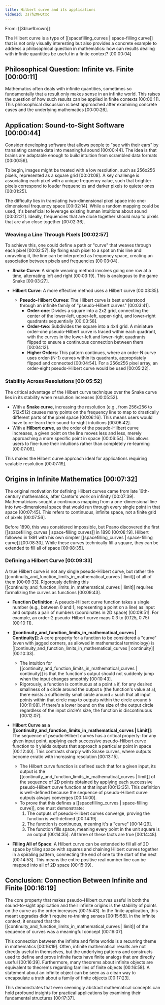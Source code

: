 ```yaml
---
title: Hilbert curve and its applications
videoId: 3s7h2MHQtxc
---
```


From: [[3blue1brown]] <br/> 

The Hilbert curve is a type of [[spacefilling_curves | space-filling curve]] that is not only visually interesting but also provides a concrete example to address a philosophical question in mathematics: how can results dealing with infinite quantities be useful in a finite context? <a class="yt-timestamp" data-t="00:00:04">[00:00:04]</a>

## Philosophical Question: Infinite vs. Finite <a class="yt-timestamp" data-t="00:00:11">[00:00:11]</a>

Mathematics often deals with infinite quantities, sometimes so fundamentally that a result only makes sense in an infinite world. This raises the question of how such results can be applied in finite contexts <a class="yt-timestamp" data-t="00:00:11">[00:00:11]</a>. This philosophical discussion is best approached after examining concrete cases and the underlying mathematics <a class="yt-timestamp" data-t="00:00:26">[00:00:26]</a>.

## Application: Sound-to-Sight Software <a class="yt-timestamp" data-t="00:00:44">[00:00:44]</a>

Consider developing software that allows people to "see with their ears" by translating camera data into meaningful sound <a class="yt-timestamp" data-t="00:00:44">[00:00:44]</a>. The idea is that brains are adaptable enough to build intuition from scrambled data formats <a class="yt-timestamp" data-t="00:00:56">[00:00:56]</a>.

To begin, images might be treated with a low resolution, such as 256x256 pixels, represented as a square grid <a class="yt-timestamp" data-t="00:01:08">[00:01:08]</a>. A key challenge is associating each pixel with a unique frequency value, such that brighter pixels correspond to louder frequencies and darker pixels to quieter ones <a class="yt-timestamp" data-t="00:01:25">[00:01:25]</a>.

The difficulty lies in translating two-dimensional pixel space into one-dimensional frequency space <a class="yt-timestamp" data-t="00:02:14">[00:02:14]</a>. While a random mapping could be used, it's beneficial to leverage existing human intuitions about sound <a class="yt-timestamp" data-t="00:02:21">[00:02:21]</a>. Ideally, frequencies that are close together should map to pixels that are also close together <a class="yt-timestamp" data-t="00:02:36">[00:02:36]</a>.

### Weaving a Line Through Pixels <a class="yt-timestamp" data-t="00:02:57">[00:02:57]</a>

To achieve this, one could define a path or "curve" that weaves through each pixel <a class="yt-timestamp" data-t="00:02:57">[00:02:57]</a>. By fixing each pixel to a spot on this line and unraveling it, the line can be interpreted as frequency space, creating an association between pixels and frequencies <a class="yt-timestamp" data-t="00:03:04">[00:03:04]</a>.

*   **Snake Curve**: A simple weaving method involves going one row at a time, alternating left and right <a class="yt-timestamp" data-t="00:03:19">[00:03:19]</a>. This is analogous to the game Snake <a class="yt-timestamp" data-t="00:03:27">[00:03:27]</a>.

*   **Hilbert Curve**: A more effective method uses a Hilbert curve <a class="yt-timestamp" data-t="00:03:35">[00:03:35]</a>.

    *   **Pseudo-Hilbert Curves**: The Hilbert curve is best understood through an infinite family of "pseudo-Hilbert curves" <a class="yt-timestamp" data-t="00:03:41">[00:03:41]</a>.
        *   **Order-one**: Divides a square into a 2x2 grid, connecting the center of the lower-left, upper-left, upper-right, and lower-right quadrants sequentially <a class="yt-timestamp" data-t="00:03:58">[00:03:58]</a>.
        *   **Order-two**: Subdivides the square into a 4x4 grid. A miniature order-one pseudo-Hilbert curve is traced within each quadrant, with the curves in the lower-left and lower-right quadrants flipped to ensure a continuous connection between them <a class="yt-timestamp" data-t="00:04:12">[00:04:12]</a>.
        *   **Higher Orders**: This pattern continues, where an order-N curve uses order-(N-1) curves within its quadrants, appropriately flipped and connected <a class="yt-timestamp" data-t="00:04:54">[00:04:54]</a>. For a 256x256 pixel array, an order-eight pseudo-Hilbert curve would be used <a class="yt-timestamp" data-t="00:05:22">[00:05:22]</a>.

### Stability Across Resolutions <a class="yt-timestamp" data-t="00:05:52">[00:05:52]</a>

The critical advantage of the Hilbert curve technique over the Snake curve lies in its stability when resolution increases <a class="yt-timestamp" data-t="00:05:52">[00:05:52]</a>.

*   With a **Snake curve**, increasing the resolution (e.g., from 256x256 to 512x512) causes many points on the frequency line to map to drastically different parts of the pixel space <a class="yt-timestamp" data-t="00:06:16">[00:06:16]</a>. This means users would have to re-learn their sound-to-sight intuitions <a class="yt-timestamp" data-t="00:06:42">[00:06:42]</a>.
*   With a **Hilbert curve**, as the order of the pseudo-Hilbert curve increases, a given point on the line moves less and less, merely approaching a more specific point in space <a class="yt-timestamp" data-t="00:06:54">[00:06:54]</a>. This allows users to fine-tune their intuitions rather than completely re-learning <a class="yt-timestamp" data-t="00:07:09">[00:07:09]</a>.

This makes the Hilbert curve approach ideal for applications requiring scalable resolution <a class="yt-timestamp" data-t="00:07:19">[00:07:19]</a>.

## Origins in Infinite Mathematics <a class="yt-timestamp" data-t="00:07:32">[00:07:32]</a>

The original motivation for defining Hilbert curves came from late 19th-century mathematics, after Cantor's work on infinity <a class="yt-timestamp" data-t="00:07:39">[00:07:39]</a>. Mathematicians sought a continuous mapping from a one-dimensional line into two-dimensional space that would run through every single point in that space <a class="yt-timestamp" data-t="00:07:45">[00:07:45]</a>. This refers to continuous, infinite space, not a finite grid of pixels <a class="yt-timestamp" data-t="00:07:56">[00:07:56]</a>.

Before 1890, this was considered impossible, but Peano discovered the first [[spacefilling_curves | space-filling curves]] in 1890 <a class="yt-timestamp" data-t="00:08:19">[00:08:19]</a>. Hilbert followed in 1891 with his own simpler [[spacefilling_curves | space-filling curve]] <a class="yt-timestamp" data-t="00:08:30">[00:08:30]</a>. While these curves technically fill a square, they can be extended to fill all of space <a class="yt-timestamp" data-t="00:08:35">[00:08:35]</a>.

### Defining a Hilbert Curve <a class="yt-timestamp" data-t="00:09:33">[00:09:33]</a>

A true Hilbert curve is not any single pseudo-Hilbert curve, but rather the [[continuity_and_function_limits_in_mathematical_curves | limit]] of all of them <a class="yt-timestamp" data-t="00:09:33">[00:09:33]</a>. Rigorously defining this [[continuity_and_function_limits_in_mathematical_curves | limit]] requires formalizing the curves as functions <a class="yt-timestamp" data-t="00:09:43">[00:09:43]</a>.

*   **Function Definition**: A pseudo-Hilbert curve function takes a single number (e.g., between 0 and 1, representing a point on a line) as input and outputs a pair of numbers (coordinates in 2D space) <a class="yt-timestamp" data-t="00:09:51">[00:09:51]</a>. For example, an order-2 pseudo-Hilbert curve maps 0.3 to (0.125, 0.75) <a class="yt-timestamp" data-t="00:10:11">[00:10:11]</a>.

*   **[[continuity_and_function_limits_in_mathematical_curves | Continuity]]**: A core property for a function to be considered a "curve" (even with jagged corners, as allowed in mathematical terminology) is [[continuity_and_function_limits_in_mathematical_curves | continuity]] <a class="yt-timestamp" data-t="00:10:33">[00:10:33]</a>.
    *   The intuition for [[continuity_and_function_limits_in_mathematical_curves | continuity]] is that the function's output should not suddenly jump when the input changes smoothly <a class="yt-timestamp" data-t="00:10:43">[00:10:43]</a>.
    *   Rigorously, a function is continuous at a point `a` if, for any desired smallness of a circle around the output `b` (the function's value at `a`), there exists a sufficiently small circle around `a` such that all input points within that circle map to outputs within the circle around `b` <a class="yt-timestamp" data-t="00:11:08">[00:11:08]</a>. If there's a lower bound on the size of the output circle regardless of the input circle's size, the function is discontinuous <a class="yt-timestamp" data-t="00:12:07">[00:12:07]</a>.

*   **Hilbert Curve as a [[continuity_and_function_limits_in_mathematical_curves | Limit]]**: The sequence of pseudo-Hilbert curves has a critical property: for any given input point, applying each successive pseudo-Hilbert curve function to it yields outputs that approach a particular point in space <a class="yt-timestamp" data-t="00:12:40">[00:12:40]</a>. This contrasts sharply with Snake curves, where outputs become erratic with increasing resolution <a class="yt-timestamp" data-t="00:13:15">[00:13:15]</a>.
    *   The Hilbert curve function is defined such that for a given input, its output is the [[continuity_and_function_limits_in_mathematical_curves | limit]] of the sequence of 2D points obtained by applying each successive pseudo-Hilbert curve function at that input <a class="yt-timestamp" data-t="00:13:35">[00:13:35]</a>. This definition is well-defined because the sequence of pseudo-Hilbert curve outputs always converges <a class="yt-timestamp" data-t="00:14:00">[00:14:00]</a>.
    *   To prove that this defines a [[spacefilling_curves | space-filling curve]], one must demonstrate:
        1.  The outputs of pseudo-Hilbert curves converge, proving the function is well-defined <a class="yt-timestamp" data-t="00:14:19">[00:14:19]</a>.
        2.  The function is continuous, meaning it's a "curve" <a class="yt-timestamp" data-t="00:14:29">[00:14:29]</a>.
        3.  The function fills space, meaning every point in the unit square is an output <a class="yt-timestamp" data-t="00:14:35">[00:14:35]</a>. All three of these facts are true <a class="yt-timestamp" data-t="00:14:48">[00:14:48]</a>.

*   **Filling All of Space**: A Hilbert curve can be extended to fill all of 2D space by tiling space with squares and chaining Hilbert curves together in a spiraling pattern, connecting the end of one to the start of the next <a class="yt-timestamp" data-t="00:14:53">[00:14:53]</a>. This means the entire positive real number line can be mapped into all of 2D space <a class="yt-timestamp" data-t="00:15:09">[00:15:09]</a>.

## Conclusion: Connection Between Infinite and Finite <a class="yt-timestamp" data-t="00:16:19">[00:16:19]</a>

The core property that makes pseudo-Hilbert curves useful in both the sound-to-sight application and their infinite origins is the stability of points on the curve as the order increases <a class="yt-timestamp" data-t="00:15:43">[00:15:43]</a>. In the finite application, this meant upgrades didn't require re-training senses <a class="yt-timestamp" data-t="00:15:58">[00:15:58]</a>. In the infinite context, it ensured that the [[continuity_and_function_limits_in_mathematical_curves | limit]] of the sequence of curves was a meaningful concept <a class="yt-timestamp" data-t="00:16:07">[00:16:07]</a>.

This connection between the infinite and finite worlds is a recurring theme in mathematics <a class="yt-timestamp" data-t="00:16:19">[00:16:19]</a>. Often, infinite mathematical results are not directly useful in themselves, but the underlying patterns and constructs used to define and prove infinite facts have finite analogs that *are* directly useful <a class="yt-timestamp" data-t="00:16:39">[00:16:39]</a>. Furthermore, many theorems about infinite objects are equivalent to theorems regarding families of finite objects <a class="yt-timestamp" data-t="00:16:58">[00:16:58]</a>. A statement about an infinite object can be seen as a clean way to encapsulate a truth about a family of finite objects <a class="yt-timestamp" data-t="00:17:23">[00:17:23]</a>.

This demonstrates that even seemingly abstract mathematical concepts can hold profound insights for practical applications by examining their fundamental structures <a class="yt-timestamp" data-t="00:17:37">[00:17:37]</a>.